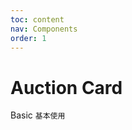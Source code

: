 ```yaml
---
toc: content
nav: Components
order: 1
---
```


# Auction Card

Basic
<code src="./demo/basic.tsx">基本使用</code>
